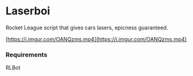 # Laserboi
Rocket League script that gives cars lasers, epicness guaranteed.

[https://i.imgur.com/OANQzms.mp4](https://i.imgur.com/OANQzms.mp4)

### Requirements

RLBot
